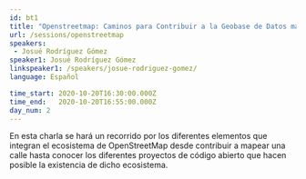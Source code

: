```yaml
---
id: bt1
title: "Openstreetmap: Caminos para Contribuir a la Geobase de Datos más Grande del Mundo"
url: /sessions/openstreetmap
speakers:
 - Josué Rodríguez Gómez
speaker1: Josué Rodríguez Gómez
linkspeaker1: /speakers/josue-rodriguez-gomez/
language: Español

time_start: 2020-10-20T16:30:00.000Z
time_end:   2020-10-20T16:55:00.000Z
day_num: 2
---
```


En esta charla se hará un recorrido por los diferentes elementos que integran el ecosistema de OpenStreetMap desde contribuir a mapear una calle hasta conocer los diferentes proyectos de código abierto que hacen posible la existencia de dicho ecosistema.